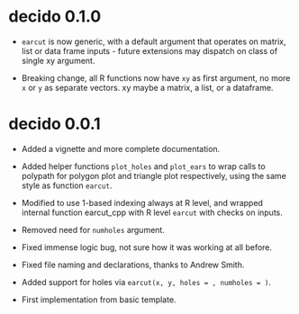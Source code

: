 # decido 0.1.0

* `earcut` is now generic, with a default argument that operates on matrix, 
 list or data frame inputs - future extensions may dispatch on class of  single xy argument.
 
* Breaking change, all R functions now have `xy` as first argument, no more
 `x` or `y` as separate vectors. xy maybe a matrix, a list, or a dataframe. 

# decido 0.0.1

* Added a vignette and more complete documentation. 

* Added helper functions `plot_holes` and `plot_ears` to wrap calls to polypath for polygon plot and
 triangle plot respectively, using the same style as function `earcut`. 
 
* Modified to use 1-based indexing always at R level, and wrapped internal function earcut_cpp with
 R level `earcut` with checks on inputs. 
 
* Removed need for `numholes` argument. 

* Fixed immense logic bug, not sure how it was working at all before. 

* Fixed file naming and declarations, thanks to Andrew Smith. 

* Added support for holes via `earcut(x, y, holes = , numholes = )`.

* First implementation from basic template. 
